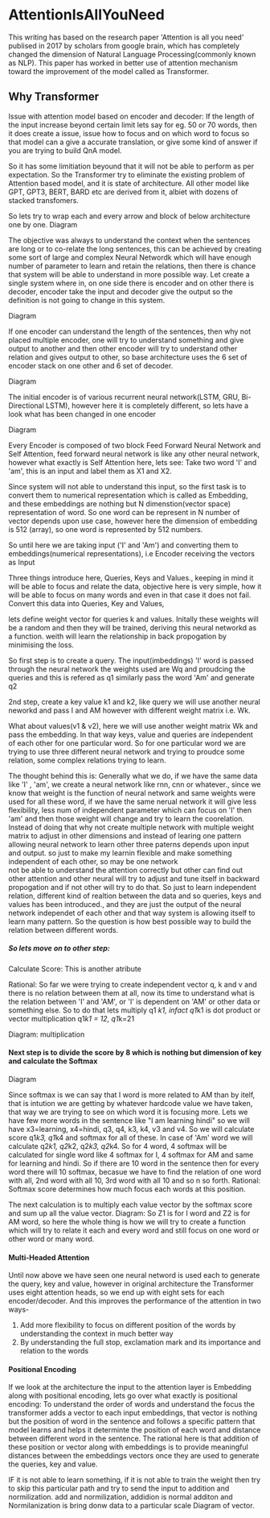 # AttentionIsAllYouNeed

This writing has based on the research paper 'Attention is all you need' publised in 2017 by scholars from google brain, which has completely changed the dimension 
of Natural Language Processing(commonly known as NLP). This paper has worked in better use of attention mechanism toward the improvement of the model called as Transformer.

## Why Transformer

Issue with attention model based on encoder and decoder:
If the length of the input increase beyond certain limit lets say for eg. 50 or 70 words, then
it does create a issue, issue how to focus and on which word to focus so that model can
a give a accurate translation, or give some kind of answer if you are trying to build
QnA  model.

So it has some limitiation beyound that it will not be able to perform as per expectation.
So the Transformer try to eliminate the existing problem of Attention based model,
and it is state of architecture.
All other model like GPT, GPT3, BERT, BARD etc are derived from it, albiet with dozens of stacked transfomers.

So lets try to wrap each and every arrow and block of below architecture one by one.
Diagram

The objective was always to understand the context when the sentences are long or to co-relate the long sentences, 
this can be achieved by creating some sort of large and complex Neural Networdk which will have enough number of parameter to learn and retain the relations,
then there is chance that system will be able to understand in more possible way.
Let create a single system where in, on one side there is encoder and on other there is decoder,
encoder take the input and decoder give the output so the definition is not going to change in this 
system.

Diagram

If one encoder can understand the length of the sentences, then why not placed multiple encoder, one will try to understand something and give output to another and then other encoder 
will try to understand other relation and gives output to other, so base architecture uses the 6 set of encoder stack on one other and 6 set of decoder.


Diagram

The initial encoder is of various recurrent neural network(LSTM, GRU, Bi-Directional LSTM), however here it is completely
different, so lets have a look what has been changed in one encoder

Diagram

Every Encoder is composed of two block Feed Forward Neural Network and Self Attention,
feed forward neural network is like any other neural network, however what exactly is Self Attention here, lets see:
Take two word 'I' and 'am', this is an input and label them as X1 and X2.

Since system will not able to understand this input, so the first task is to convert them to
numerical representation which is called as Embedding, and these embeddings are nothing but 
N dimenstion(vector space) representation of word. So one word can be represent in N number of vector depends upon use case, 
however here the dimension of embedding is 512 (array), so one word is represented by 512 numbers.

So until here we are taking input ('I' and 'Am') and converting them to embeddings(numerical representations), i.e Encoder receiving the vectors as Input

Three things introduce here, Queries, Keys and Values., keeping in mind it  will be able to focus
and relate the data, objective here is very simple, how it will be able to focus on many words and even in that case it does not fail.
Convert this data into Queries, Key and Values, 

lets define weight vector  for queries k and values. Initally these weights will be a random and then they will be trained, deriving this neural networkd as a function. weith will 
learn the relationship in back propogation by minimising the loss.

So first step is to create a query.
The input(imbeddings) 'I' word is passed through the neural network the weights used are Wq and proudcing the queries and this is refered as q1
similarly pass the word 'Am' and generate q2

2nd step, create a key value k1 and k2, like query we will use another neural neworkd and pass I and AM however with different weight matrix i.e. Wk.

What about values(v1 & v2), here we will use another weight matrix Wk and pass the embedding.
In that way keys, value and queries are independent of each other for one particular word.
So for one particular word we are trying to use three different neural network and
trying to proudce some relation, some complex relations trying to learn.

The thought behind this is:
Generally what we do, if we have the same data like 'I' , 'am', we create a neural network
like rnn, cnn or whatever., since we know that weight is the function of neural network and same weights were used for all these word, if we have the same nerual network
it will give less flexibility, less num of independent parameter which can focus on 'I' then 'am' and
then those weight will change and try to learn the coorelation.
Instead of doing that why not create multiple network with multiple weight matrix
 to adjust in other dimensions and instead of learing one pattern allowing neural network
 to learn other three paterns depends upon input and output. so just to make my learnin 
 flexible and make something independent of each other, so may be one network  
 not be able to understand the attention correctly but other can find out other attention
 and other neural will try to adjust and tune itself in backward propogation and if not 
 other will try to do that. So just to learn independent relation, different kind of realtion between the data and so 
 queries, keys and values has been introduced., and they are just the output of the neural
 network independet of each other and that way system is allowing itself to learn many pattern.
 So the question is how best possible way to build the relation between different words.

#####  So lets move on to other step:
Calculate Score: This is another atribute

Rational: So far we were trying to create independent vector q, k and v and there 
is no relation between them at all, now its time to understand what is the relation
between 'I' and 'AM', or 'I' is dependent on 'AM' or other data or something else.
So to do that lets multiply q1 *k1, infact q1*k1 is dot product or vector multiplication
q1*k1 = 12, q1*k=21

Diagram: multiplication

#### Next step is to divide the score by 8 which is nothing but dimension of key and calculate the Softmax

Diagram

Since softmax is we can say that I word is more related to AM than by itelf, that is intution we are getting by whatever hardcode value we have taken, that way
we are trying to see on which word it is focusing more.
Lets we have few more words in the sentence like "I am learning hindi" so we will have x3=learning, x4=hindi, q3, q4, k3, k4, v3 and v4.
So we will calculate score q1*k3, q1*k4 and softmax for all of these.
In case of 'Am' word we will calculate q2*k1, q2*k2, q2*k3, q2*k4. So for 4 word, 4 softmax will be calculated for single word like 4 softmax for I, 4 softmax for AM and same for learning and hindi.
So if there are 10 word in the sentence then for every word there will 10 softmax, becasue we have to find the relation of one word with all, 2nd word with all 10, 3rd word with all 10 and so n so forth.
Rational: Softmax score determines how much focus each words at this position.

The next calculation is to multiply each value vector by the softmax score and sum up all the value vector.
Diagram:
So Z1 is for I word and Z2 is for AM word, so here the whole thing is how we will try to create a function which will try to relate it each and every word and still focus on one word or other word or many word. 

#### Multi-Headed Attention
Until now above we have seen one neural netword is used each to generate the query, key and value, however in original architecture the Transformer uses eight attention heads, so we end up with eight sets for each encoder/decoder.
And this improves the performance of the attention in two ways-
1. Add more flexibility to focus on  different position of the words by understanding the context in much better way
2. By understanding the full stop, exclamation mark and its importance and relation to the words

#### Positional Encoding
If we look at the architecture the input to the attention layer is Embedding along with positional encoding, lets go over what exactly is positional encoding:
To understand the order of words and understand the focus the transformer adds a vector to each input embeddings, that vector is nothing but the position of word in the sentence and follows
a specific pattern that model learns and helps it determinte the position of each word and distance between different word in the sentence.
The rational here is that addition of these position or vector along with embeddings is to provide meaningful distances between the embeddings vectors once they are used to generate the
queries, key and value.


IF it is not able to learn something, if it is not able to train the weight
 then try to skip this particular path and try to send the input to addition and 
 normilization. add and normilization, addidion is normal additon and
 Normilanization is bring donw data to a particular scale
Diagram of vector.

